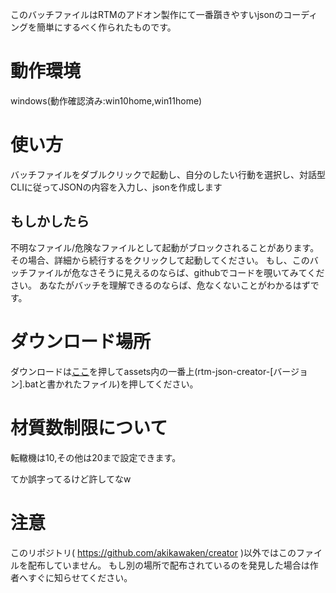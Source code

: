 このバッチファイルはRTMのアドオン製作にて一番躓きやすいjsonのコーディングを簡単にするべく作られたものです。 
# 動作環境
windows(動作確認済み:win10home,win11home)

# 使い方
バッチファイルをダブルクリックで起動し、自分のしたい行動を選択し、対話型CLIに従ってJSONの内容を入力し、jsonを作成します
## もしかしたら
不明なファイル/危険なファイルとして起動がブロックされることがあります。 その場合、詳細から続行するをクリックして起動してください。
もし、このバッチファイルが危なさそうに見えるのならば、githubでコードを覗いてみてください。 あなたがバッチを理解できるのならば、危なくないことがわかるはずです。
# ダウンロード場所
ダウンロードは[ここ](https://github.com/akikawaken/creator/releases/tag/v0.9.2 "ahaha")を押してassets内の一番上(rtm-json-creator-[バージョン].batと書かれたファイル)を押してください。

# 材質数制限について
転轍機は10,その他は20まで設定できます。

てか誤字ってるけど許してなw

# 注意
このリポジトリ( https://github.com/akikawaken/creator )以外ではこのファイルを配布していません。 もし別の場所で配布されているのを発見した場合は作者へすぐに知らせてください。
